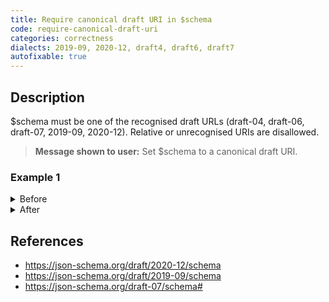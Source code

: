 ```yaml
---
title: Require canonical draft URI in $schema
code: require-canonical-draft-uri
categories: correctness
dialects: 2019-09, 2020-12, draft4, draft6, draft7
autofixable: true
---
```


## Description
$schema must be one of the recognised draft URLs (draft-04, draft-06, draft-07, 2019-09, 2020-12). Relative or unrecognised URIs are disallowed.

> **Message shown to user:**
> Set $schema to a canonical draft URI.

### Example 1
<details><summary>Before</summary>

```json
{
  "$schema": "./schema",
  "type": "string"
}
```
</details>

<details><summary>After</summary>

```json
{
  "$schema": "https://json-schema.org/draft/2020-12/schema",
  "type": "string"
}
```
</details>

## References
* <https://json-schema.org/draft/2020-12/schema>
* <https://json-schema.org/draft/2019-09/schema>
* <https://json-schema.org/draft-07/schema#>
